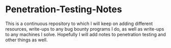 # Penetration-Testing-Notes
This is a continuous repository to which I will keep on adding different resources, write-ups to any bug bounty programs I do, as well as write-ups to any machines I solve. Hopefully I will add notes to penetration testing and other things as well.
